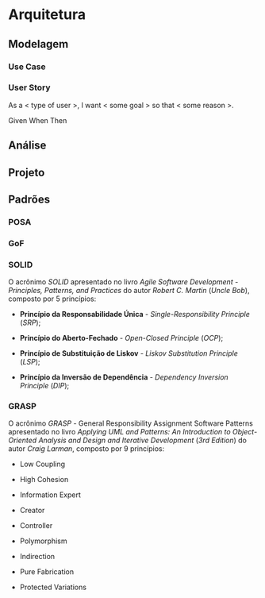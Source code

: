 # Arquitetura

## Modelagem

### Use Case

### User Story

As a &lt; type of user &gt;, I want &lt; some goal &gt; so that &lt; some reason &gt;.

Given When Then

## Análise

## Projeto

## Padrões

### POSA

### GoF

### SOLID

O acrônimo _SOLID_ apresentado no livro _Agile Software Development - Principles, Patterns, and Practices_ do autor _Robert C. Martin_ \(_Uncle Bob_\), composto por 5 princípios:

* **Princípio da Responsabilidade Única** - _Single-Responsibility Principle_ \(_SRP_\);

* **Princípio do Aberto-Fechado** - _Open-Closed Principle_ \(_OCP_\);


* **Princípio de Substituição de Liskov** - _Liskov Substitution Principle_ \(_LSP_\);

* **Princípio da Inversão de Dependência** - _Dependency Inversion Principle_ \(_DIP_\);

### GRASP

O acrônimo _GRASP_ - General Responsibility Assignment Software Patterns apresentado no livro _Applying UML and Patterns: An Introduction to Object-Oriented Analysis and Design and Iterative Development_ \(_3rd Edition_\) do autor _Craig Larman_, composto por 9 princípios:

* Low Coupling

* High Cohesion

* Information Expert

* Creator

* Controller

* Polymorphism

* Indirection

* Pure Fabrication

* Protected Variations


